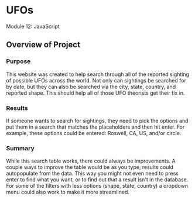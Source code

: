 # UFOs
Module 12: JavaScript

## **Overview of Project**

### **Purpose**

This website was created to help search through all of the reported sighting of possible UFOs across the world. Not only can sightings be searched for by date, but they can also be searched via the city, state, country, and reported shape. This should help all of those UFO theorists get their fix in.

### **Results**

If someone wants to search for sightings, they need to pick the options and put them in a search that matches the placeholders and then hit enter. For example, these options could be entered: Roswell, CA, US, and/or circle.

### **Summary**

While this search table works, there could always be improvements. A couple ways to improve the table would be as you type, results could autopopulate from the data. This way you might not even need to press enter to find what you want, or to find out that a result isn't in the database. For some of the filters with less options (shape, state, country) a dropdown menu could also work to make it more streamlined.
